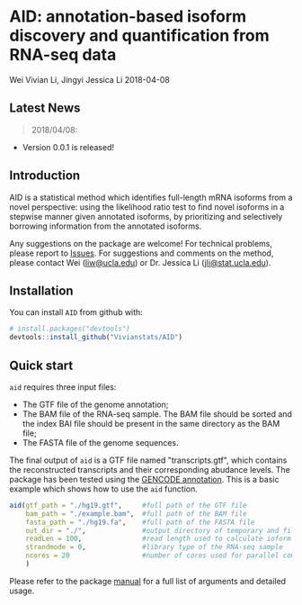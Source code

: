 AID: annotation-based isoform discovery and quantification from RNA-seq data
================
Wei Vivian Li, Jingyi Jessica Li
2018-04-08

<!-- README.md is generated from README.Rmd. Please edit that file -->
Latest News
-----------

> 2018/04/08:

-   Version 0.0.1 is released!

Introduction
------------

AID is a statistical method which identifies full-length mRNA isoforms from a novel perspective: using the likelihood ratio test to find novel isoforms in a stepwise manner given annotated isoforms, by prioritizing and selectively borrowing information from the annotated isoforms.

Any suggestions on the package are welcome! For technical problems, please report to [Issues](https://github.com/Vivianstats/AID/issues). For suggestions and comments on the method, please contact Wei (<liw@ucla.edu>) or Dr. Jessica Li (<jli@stat.ucla.edu>).

Installation
------------

You can install `AID` from github with:

``` r
# install.packages("devtools")
devtools::install_github("Vivianstats/AID")
```

Quick start
-----------

`aid` requires three input files:

-   The GTF file of the genome annotation;
-   The BAM file of the RNA-seq sample. The BAM file should be sorted and the index BAI file should be present in the same directory as the BAM file;
-   The FASTA file of the genome sequences.

The final output of `aid` is a GTF file named "transcripts.gtf", which contains the reconstructed transcripts and their corresponding abudance levels. The package has been tested using the [GENCODE annotation](https://www.gencodegenes.org/releases/24.html). This is a basic example which shows how to use the `aid` function.

``` r
aid(gtf_path = "./hg19.gtf",     #full path of the GTF file
    bam_path = "./example.bam",  #full path of the BAM file
    fasta_path = "./hg19.fa",    #full path of the FASTA file
    out_dir = "./",              #output directory of temporary and filnal results
    readLen = 100,               #read length used to calculate ioform effective length
    strandmode = 0,              #library type of the RNA-seq sample
    ncores = 20                  #number of cores used for parallel computation 
    )
```

Please refer to the package [manual](https://github.com/Vivianstats/AID/blob/master/inst/docs/) for a full list of arguments and detailed usage.
